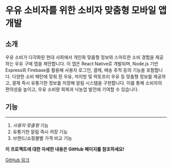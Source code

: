 # 우유 소비자를 위한 소비자 맞춤형 모바일 앱 개발

## 소개
우유 소비가 다각화된 현대 사회에서 개인화 맞춤형 정보와 스마트한 소비 경험을 제공하는 우유 구매 앱을 제안합니다. 이 앱은 React Native로 개발되며, Node.js 기반 Express와 Firebase를 활용해 사용자 로그인, 결제, 배송 추적 등의 기능을 포함합니다. 다양한 소비 패턴에 맞춰 흰 우유, 저지방 및 락토프리 우유 등 맞춤형 정보를 제공하고, 결제 즉시 유통기한 정보를 저장해 알림 시스템을 구현합니다. 이를 통해 소비자의 편의성을 높이고, 우유 소비량 회복과 낙농업 발전에 기여할 수 있습니다.

## 기능
- - -
1. *사용자 맞춤형* 기능
2. 유통기한 알림 즉시 저장 기능
3. 브랜드/쇼핑몰별 가격 비교 기능


**이 프로젝트에 대한 자세한 내용은 GitHub 페이지를 참조하세요!**

[GitHub 링크](https://github.com/jhHa0320/ssu_osbd)
